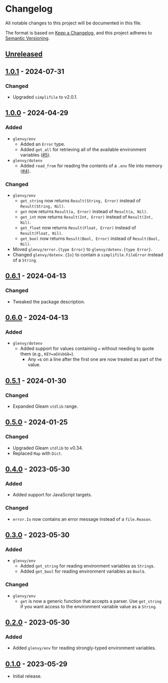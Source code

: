 # Changelog

All notable changes to this project will be documented in this file.

The format is based on [Keep a Changelog](https://keepachangelog.com/en/1.0.0/),
and this project adheres to [Semantic Versioning](https://semver.org/spec/v2.0.0.html).

## [Unreleased]

## [1.0.1] - 2024-07-31

### Changed

- Upgraded `simplifile` to v2.0.1.

## [1.0.0] - 2024-04-29

### Added

- `glenvy/env`
  - Added an `Error` type.
  - Added `get_all` for retrieving all of the available environment variables ([#5](https://github.com/maxdeviant/glenvy/issues/5)).
- `glenvy/dotenv`
  - Added `read_from` for reading the contents of a `.env` file into memory ([#4](https://github.com/maxdeviant/glenvy/issues/4)).

### Changed

- `glenvy/env`
  - `get_string` now returns `Result(String, Error)` instead of `Result(String, Nil)`.
  - `get` now returns `Result(a, Error)` instead of `Result(a, Nil)`.
  - `get_int` now returns `Result(Int, Error)` instead of `Result(Int, Nil)`.
  - `get_float` now returns `Result(Float, Error)` instead of `Result(Float, Nil)`.
  - `get_bool` now returns `Result(Bool, Error)` instead of `Result(Bool, Nil)`.
- Moved `glenvy/error.{type Error}` to `glenvy/dotenv.{type Error}`.
- Changed `glenvy/dotenv.{Io}` to contain a `simplifile.FileError` instead of a `String`.

## [0.6.1] - 2024-04-13

### Changed

- Tweaked the package description.

## [0.6.0] - 2024-04-13

### Added

- `glenvy/dotenv`
  - Added support for values containing `=` without needing to quote them (e.g., `KEY=aGVsbG8=`).
    - Any `=`s on a line after the first one are now treated as part of the value.

## [0.5.1] - 2024-01-30

### Changed

- Expanded Gleam `stdlib` range.

## [0.5.0] - 2024-01-25

### Changed

- Upgraded Gleam `stdlib` to v0.34.
- Replaced `Map` with `Dict`.

## [0.4.0] - 2023-05-30

### Added

- Added support for JavaScript targets.

### Changed

- `error.Io` now contains an error message instead of a `file.Reason`.

## [0.3.0] - 2023-05-30

### Added

- `glenvy/env`
  - Added `get_string` for reading environment variables as `String`s.
  - Added `get_bool` for reading environment variables as `Bool`s.

### Changed

- `glenvy/env`
  - `get` is now a generic function that accepts a parser. Use `get_string` if you want access to the environment variable value as a `String`.

## [0.2.0] - 2023-05-30

### Added

- Added `glenvy/env` for reading strongly-typed environment variables.

## [0.1.0] - 2023-05-29

- Initial release.

[unreleased]: https://github.com/maxdeviant/glenvy/compare/v1.0.1...HEAD
[1.0.1]: https://github.com/maxdeviant/glenvy/compare/v1.0.0...v1.0.1
[1.0.0]: https://github.com/maxdeviant/glenvy/compare/v0.6.1...v1.0.0
[0.6.1]: https://github.com/maxdeviant/glenvy/compare/v0.6.0...v0.6.1
[0.6.0]: https://github.com/maxdeviant/glenvy/compare/v0.5.1...v0.6.0
[0.5.1]: https://github.com/maxdeviant/glenvy/compare/v0.5.0...v0.5.1
[0.5.0]: https://github.com/maxdeviant/glenvy/compare/v0.4.0...v0.5.0
[0.4.0]: https://github.com/maxdeviant/glenvy/compare/v0.3.0...v0.4.0
[0.3.0]: https://github.com/maxdeviant/glenvy/compare/v0.2.0...v0.3.0
[0.2.0]: https://github.com/maxdeviant/glenvy/compare/v0.1.0...v0.2.0
[0.1.0]: https://github.com/maxdeviant/glenvy/compare/c28c7de...v0.1.0

